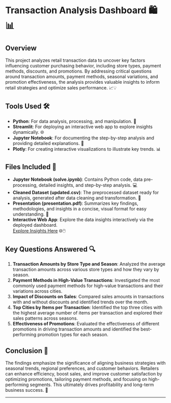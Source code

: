 # Transaction Analysis Dashboard 🛍️📊

## Overview

This project analyzes retail transaction data to uncover key factors influencing customer purchasing behavior, including store types, payment methods, discounts, and promotions. By addressing critical questions around transaction amounts, payment methods, seasonal variations, and promotion effectiveness, the analysis provides valuable insights to inform retail strategies and optimize sales performance. 📈💡

## Tools Used  🛠️

- **Python**: For data analysis, processing, and manipulation. 🐍
- **Streamlit**: For deploying an interactive web app to explore insights dynamically. 🌐
- **Jupyter Notebook**: For documenting the step-by-step analysis and providing detailed explanations. 📓
- **Plotly**: For creating interactive visualizations to illustrate key trends. 📊

## Files Included 📂

- **Jupyter Notebook (solve.ipynb)**: Contains Python code, data pre-processing, detailed insights, and step-by-step analysis. 💻
- **Cleaned Dataset (updated.csv)**: The preprocessed dataset ready for analysis, generated after data cleaning and transformation. 🧹
- **Presentation (presentation.pdf)**: Summarizes key findings, methodologies, and insights in a concise, visual format for easy understanding. 📄
- **Interactive Web App**: Explore the data insights interactively via the deployed dashboard.  
  [Explore Insights Here](https://battle-of-insights.streamlit.app/) 🌐🖱️

## Key Questions Answered 🔍

1. **Transaction Amounts by Store Type and Season**: Analyzed the average transaction amounts across various store types and how they vary by season.
2. **Payment Methods in High-Value Transactions**: Investigated the most commonly used payment methods for high-value transactions and their variations across cities.
3. **Impact of Discounts on Sales**: Compared sales amounts in transactions with and without discounts and identified trends over the month.
4. **Top Cities by Items per Transaction**: Identified the top three cities with the highest average number of items per transaction and explored their sales patterns across seasons.
5. **Effectiveness of Promotions**: Evaluated the effectiveness of different promotions in driving transaction amounts and identified the best-performing promotion types for each season.

## Conclusion 🎯

The findings emphasize the significance of aligning business strategies with seasonal trends, regional preferences, and customer behaviors. Retailers can enhance efficiency, boost sales, and improve customer satisfaction by optimizing promotions, tailoring payment methods, and focusing on high-performing segments. This ultimately drives profitability and long-term business success. 💪

---

